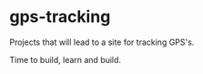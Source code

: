 # gps-tracking
Projects that will lead to a site for tracking GPS's.

Time to build, learn and build. 
